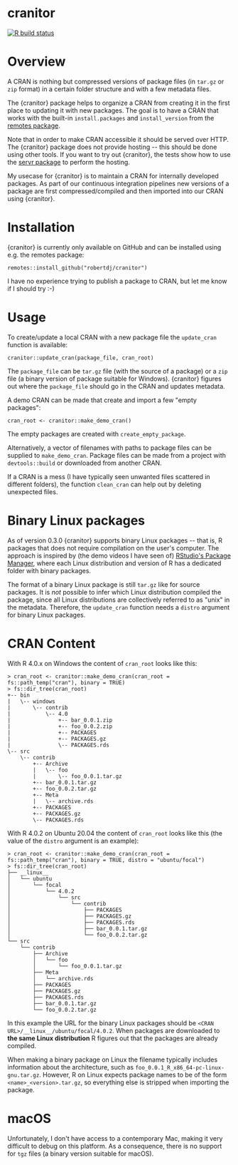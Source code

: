 cranitor
========

<!-- badges: start -->
[![R build status](https://github.com/robertdj/cranitor/workflows/R-CMD-check/badge.svg)](https://github.com/robertdj/cranitor/actions)
<!-- badges: end -->


# Overview

A CRAN is nothing but compressed versions of package files (in `tar.gz` or `zip` format) in a certain folder structure and with a few metadata files.

The {cranitor} package helps to organize a CRAN from creating it in the first place to updating it with new packages.
The goal is to have a CRAN that works with the built-in `install.packages` and `install_version` from the [remotes package](https://github.com/r-lib/remotes).

Note that in order to make CRAN accessible it should be served over HTTP. 
The {cranitor} package does not provide hosting -- this should be done using other tools.
If you want to try out {cranitor}, the tests show how to use the [servr package](https://github.com/yihui/servr) to perform the hosting.

My usecase for {cranitor} is to maintain a CRAN for internally developed packages. 
As part of our continuous integration pipelines new versions of a package are first compressed/compiled and then imported into our CRAN using {cranitor}.


# Installation

{cranitor} is currently only available on GitHub and can be installed using e.g. the remotes package:

```
remotes::install_github("robertdj/cranitor")
```

I have no experience trying to publish a package to CRAN, but let me know if I should try :-)


# Usage

To create/update a local CRAN with a new package file the `update_cran` function is available:

```
cranitor::update_cran(package_file, cran_root)
```

The `package_file` can be `tar.gz` file (with the source of a package) or a `zip` file (a binary version of package suitable for Windows).
{cranitor} figures out where the `package_file` should go in the CRAN and updates metadata.

A demo CRAN can be made that create and import a few "empty packages":

```
cran_root <- cranitor::make_demo_cran()
```

The empty packages are created with `create_empty_package`.

Alternatively, a vector of filenames with paths to package files can be supplied to `make_demo_cran`.
Package files can be made from a project with `devtools::build` or downloaded from another CRAN.

If a CRAN is a mess (I have typically seen unwanted files scattered in different folders), the function `clean_cran` can help out by deleting unexpected files.


# Binary Linux packages

As of version 0.3.0 {cranitor} supports binary Linux packages -- that is, R packages that does not require compilation on the user's computer.
The approach is inspired by (the demo videos I have seen of) [RStudio's Package Manager](https://rstudio.com/products/package-manager), where each Linux distribution and version of R has a dedicated folder with binary packages.

The format of a binary Linux package is still `tar.gz` like for source packages.
It is *not* possible to infer which Linux distribution compiled the package, since all Linux distributions are collectively referred to as "unix" in the metadata.
Therefore, the `update_cran` function needs a `distro` argument for binary Linux packages.


# CRAN Content

With R 4.0.x on Windows the content of `cran_root` looks like this:

```
> cran_root <- cranitor::make_demo_cran(cran_root = fs::path_temp("cran"), binary = TRUE)
> fs::dir_tree(cran_root)
+-- bin
|   \-- windows
|       \-- contrib
|           \-- 4.0
|               +-- bar_0.0.1.zip
|               +-- foo_0.0.2.zip
|               +-- PACKAGES
|               +-- PACKAGES.gz
|               \-- PACKAGES.rds
\-- src
    \-- contrib
        +-- Archive
        |   \-- foo
        |       \-- foo_0.0.1.tar.gz
        +-- bar_0.0.1.tar.gz
        +-- foo_0.0.2.tar.gz
        +-- Meta
        |   \-- archive.rds
        +-- PACKAGES
        +-- PACKAGES.gz
        \-- PACKAGES.rds
```

With R 4.0.2 on Ubuntu 20.04 the content of `cran_root` looks like this (the value of the `distro` argument is an example):

```
> cran_root <- cranitor::make_demo_cran(cran_root = fs::path_temp("cran"), binary = TRUE, distro = "ubuntu/focal")
> fs::dir_tree(cran_root)
├── __linux__
│   └── ubuntu
│       └── focal
│           └── 4.0.2
│               └── src
│                   └── contrib
│                       ├── PACKAGES
│                       ├── PACKAGES.gz
│                       ├── PACKAGES.rds
│                       ├── bar_0.0.1.tar.gz
│                       └── foo_0.0.2.tar.gz
└── src
    └── contrib
        ├── Archive
        │   └── foo
        │       └── foo_0.0.1.tar.gz
        ├── Meta
        │   └── archive.rds
        ├── PACKAGES
        ├── PACKAGES.gz
        ├── PACKAGES.rds
        ├── bar_0.0.1.tar.gz
        └── foo_0.0.2.tar.gz
```

In this example the URL for the binary Linux packages should be `<CRAN URL>/__linux__/ubuntu/focal/4.0.2`.
When packages are downloaded to **the same Linux distribution** R figures out that the packages are already compiled.

When making a binary package on Linux the filename typically includes information about the architecture, such as `foo_0.0.1_R_x86_64-pc-linux-gnu.tar.gz`.
However, R on Linux expects package names to be of the form `<name>_<version>.tar.gz`, so everything else is stripped when importing the package.


# macOS

Unfortunately, I don't have access to a contemporary Mac, making it very difficult to debug on this platform.
As a consequence, there is no support for `tgz` files (a binary version suitable for macOS).


